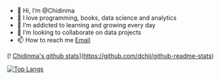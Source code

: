 - 👋 Hi, I’m @Chidinma 
- 👀 I love programming, books, data science and analytics
- 🌱 I’m addicted to learning and growing every day
- 💞️ I’m looking to collaborate on data projects
- 📫 How to reach me [Email](adazion@live.com)

[! [Chidinma's github stats](https://github-readme-stats.vercel.app/api?username=dchij&count_private=true&show_icons=true&theme=radical&hide_rank=false)](https://github.com/dchij/github-readme-stats)

[![Top Langs](https://github-readme-stats.vercel.app/api/top-langs/?username=dchij)](https://github.com/dchij/github-readme-stats)

<!---
dchij/dchij is a ✨ special ✨ repository because its `README.md` (this file) appears on your GitHub profile.
You can click the Preview link to take a look at your changes.
--->
